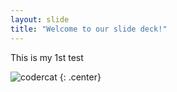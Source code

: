 ```yaml
---
layout: slide
title: "Welcome to our slide deck!"
---
```


This is my 1st test

![codercat](https://octodex.github.com/images/codercat.jpg)
{: .center}
